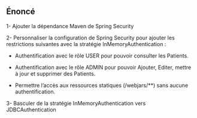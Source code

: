 ## Énoncé

1-	Ajouter la dépendance Maven de Spring Security

2-	Personnaliser la configuration de Spring Security pour ajouter les restrictions suivantes avec la stratégie InMemoryAuthentication :

- Authentification avec le rôle USER pour pouvoir consulter les Patients.

- Authentification avec le rôle ADMIN pour pouvoir Ajouter, Editer, mettre à jour et supprimer des Patients.

- Permettre l’accès aux ressources statiques (/webjars/**) sans aucune authentification.

3-	Basculer de la stratégie InMemoryAuthentication vers JDBCAuthentication

